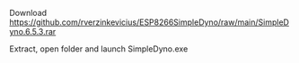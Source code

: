 Download https://github.com/rverzinkevicius/ESP8266SimpleDyno/raw/main/SimpleDyno.6.5.3.rar

Extract, open folder and launch SimpleDyno.exe
